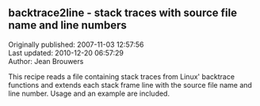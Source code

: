 ## backtrace2line - stack traces with source file name and line numbers  
Originally published: 2007-11-03 12:57:56  
Last updated: 2010-12-20 06:57:29  
Author: Jean Brouwers  
  
This recipe reads a file containing stack traces from Linux' backtrace functions and extends each stack frame line with the source file name and line number.  Usage and an example are included.